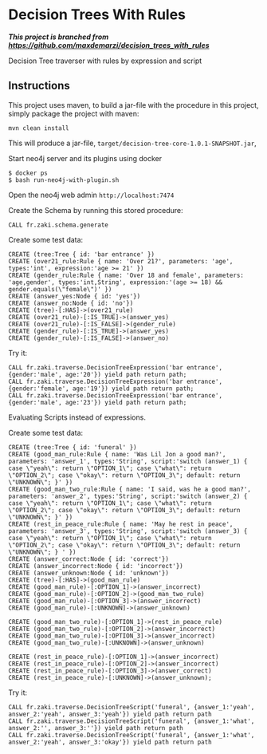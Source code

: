 # Decision Trees With Rules

***This project is branched from https://github.com/maxdemarzi/decision_trees_with_rules***

Decision Tree traverser with rules by expression and script

Instructions
------------ 

This project uses maven, to build a jar-file with the procedure in this project, simply package the project with maven:

    mvn clean install

This will produce a jar-file, `target/decision-tree-core-1.0.1-SNAPSHOT.jar`,

Start neo4j server and its plugins using docker

```shellscript
$ docker ps
$ bash run-neo4j-with-plugin.sh
```

Open the neo4j web admin `http://localhost:7474`

Create the Schema by running this stored procedure:

    CALL fr.zaki.schema.generate
    
Create some test data:

    CREATE (tree:Tree { id: 'bar entrance' })
    CREATE (over21_rule:Rule { name: 'Over 21?', parameters: 'age', types:'int', expression:'age >= 21' })
    CREATE (gender_rule:Rule { name: 'Over 18 and female', parameters: 'age,gender', types:'int,String', expression:'(age >= 18) && gender.equals(\"female\")' })
    CREATE (answer_yes:Node { id: 'yes'})
    CREATE (answer_no:Node { id: 'no'})
    CREATE (tree)-[:HAS]->(over21_rule)
    CREATE (over21_rule)-[:IS_TRUE]->(answer_yes)
    CREATE (over21_rule)-[:IS_FALSE]->(gender_rule)
    CREATE (gender_rule)-[:IS_TRUE]->(answer_yes)
    CREATE (gender_rule)-[:IS_FALSE]->(answer_no)
    
Try it:

    CALL fr.zaki.traverse.DecisionTreeExpression('bar entrance', {gender:'male', age:'20'}) yield path return path;
    CALL fr.zaki.traverse.DecisionTreeExpression('bar entrance', {gender:'female', age:'19'}) yield path return path;
    CALL fr.zaki.traverse.DecisionTreeExpression('bar entrance', {gender:'male', age:'23'}) yield path return path;     
    
    
Evaluating Scripts instead of expressions.

Create some test data:

    CREATE (tree:Tree { id: 'funeral' })
    CREATE (good_man_rule:Rule { name: 'Was Lil Jon a good man?', parameters: 'answer_1', types:'String', script:'switch (answer_1) { case \"yeah\": return \"OPTION_1\"; case \"what\": return \"OPTION_2\"; case \"okay\": return \"OPTION_3\"; default: return \"UNKNOWN\"; }' })
    CREATE (good_man_two_rule:Rule { name: 'I said, was he a good man?', parameters: 'answer_2', types:'String', script:'switch (answer_2) { case \"yeah\": return \"OPTION_1\"; case \"what\": return \"OPTION_2\"; case \"okay\": return \"OPTION_3\"; default: return \"UNKNOWN\"; }' })
    CREATE (rest_in_peace_rule:Rule { name: 'May he rest in peace', parameters: 'answer_3', types:'String', script:'switch (answer_3) { case \"yeah\": return \"OPTION_1\"; case \"what\": return \"OPTION_2\"; case \"okay\": return \"OPTION_3\"; default: return \"UNKNOWN\"; } ' })
    CREATE (answer_correct:Node { id: 'correct'})
    CREATE (answer_incorrect:Node { id: 'incorrect'})
    CREATE (answer_unknown:Node { id: 'unknown'})
    CREATE (tree)-[:HAS]->(good_man_rule)
    CREATE (good_man_rule)-[:OPTION_1]->(answer_incorrect)
    CREATE (good_man_rule)-[:OPTION_2]->(good_man_two_rule)
    CREATE (good_man_rule)-[:OPTION_3]->(answer_incorrect)
    CREATE (good_man_rule)-[:UNKNOWN]->(answer_unknown)
    
    CREATE (good_man_two_rule)-[:OPTION_1]->(rest_in_peace_rule)
    CREATE (good_man_two_rule)-[:OPTION_2]->(answer_incorrect)
    CREATE (good_man_two_rule)-[:OPTION_3]->(answer_incorrect)
    CREATE (good_man_two_rule)-[:UNKNOWN]->(answer_unknown)
    
    CREATE (rest_in_peace_rule)-[:OPTION_1]->(answer_incorrect)
    CREATE (rest_in_peace_rule)-[:OPTION_2]->(answer_incorrect)
    CREATE (rest_in_peace_rule)-[:OPTION_3]->(answer_correct)
    CREATE (rest_in_peace_rule)-[:UNKNOWN]->(answer_unknown);    

    
Try it:


    CALL fr.zaki.traverse.DecisionTreeScript('funeral', {answer_1:'yeah', answer_2:'yeah', answer_3:'yeah'}) yield path return path    
    CALL fr.zaki.traverse.DecisionTreeScript('funeral', {answer_1:'what', answer_2:'', answer_3:''}) yield path return path    
    CALL fr.zaki.traverse.DecisionTreeScript('funeral', {answer_1:'what', answer_2:'yeah', answer_3:'okay'}) yield path return path